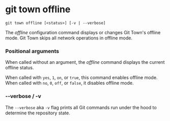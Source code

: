 # git town offline

```command-summary
git town offline [<status>] [-v | --verbose]
```

The _offline_ configuration command displays or changes Git Town's offline mode.
Git Town skips all network operations in offline mode.

### Positional arguments

When called without an argument, the _offline_ command displays the current
offline status.

When called with `yes`, `1`, `on`, or `true`, this command enables offline mode.
When called with `no`, `0`, `off`, or `false`, it disables offline mode.

### --verbose / -v

The `--verbose` aka `-v` flag prints all Git commands run under the hood to
determine the repository state.

